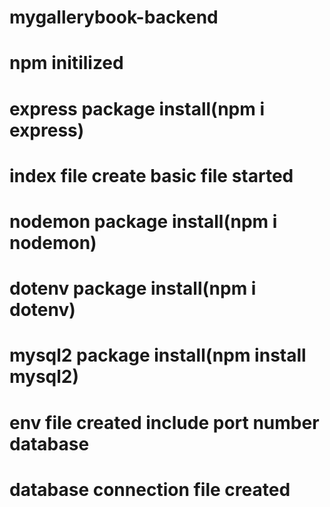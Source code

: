 # mygallerybook-backend
# npm initilized
# express package install(npm i express)
# index file create basic file started
# nodemon package install(npm i nodemon) 
# dotenv package install(npm i dotenv)
# mysql2 package install(npm install mysql2)
# env file created include port number database
# database connection file created